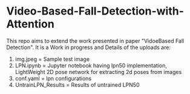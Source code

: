 # Video-Based-Fall-Detection-with-Attention
This repo aims to extend the work presented in paper "VidoeBased Fall Detection". It is a Work in progress and
Details of the uploads are:
1. img.jpeg = Sample test image
2. LPN.ipynb = Jupyter notebook having lpn50 implementation, LightWeight 2D pose network for extracting 2d poses from images
3. conf.yaml = lpn configurations
4. UntrainLPN_Results = Results of untrained LPN50
